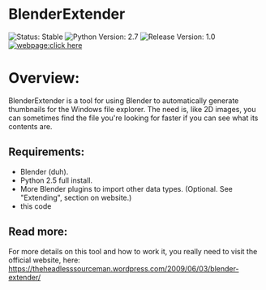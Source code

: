# BlenderExtender
![Status: Stable](https://img.shields.io/badge/status-stable-green.svg?style=plastic)
![Python Version: 2.7](https://img.shields.io/badge/Python%20Version-2.7-blue.svg?style=plastic)
![Release Version: 1.0](https://img.shields.io/badge/Release%20Version-1.0-green.svg?style=plastic)
[![webpage:click here](https://img.shields.io/badge/webpage-click%20here-blue.svg?style=plastic)](https://theheadlesssourceman.wordpress.com/2009/06/03/blender-extender/)


Overview:
=========

BlenderExtender is a tool for using Blender to automatically generate
thumbnails for the Windows file explorer. The need is, like 2D images,
you can sometimes find the file you\'re looking for faster if you can
see what its contents are.


Requirements:
-------------

* Blender (duh).
* Python 2.5 full install.
* More Blender plugins to import other data types. (Optional. See \"Extending\", section on website.)
* this code


Read more:
----------

For more details on this tool and how to work it, you really need to visit the official website, here:
https://theheadlesssourceman.wordpress.com/2009/06/03/blender-extender/

